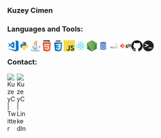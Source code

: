 <!--
**KuzeyC/KuzeyC** is a ✨ _special_ ✨ repository because its `README.md` (this file) appears on your GitHub profile.

### Hi there, I'm Kuzey[website] 👋
## I'm a Student and a Developer!

Here are some ideas to get you started:

- 🔭 I’m currently working on my projects.
- 🌱 I’m currently learning node.js.
- 👯 I’m looking to collaborate.
- 🤔 I’m looking for help with ...
- 💬 Ask me about ...
- 📫 How to reach me: ...
- 😄 Pronouns: ...
- ⚡ Fun fact: ...
- 🥅 2020 Goals: Contribute more to Open Source projects
-->

[linkedin]: https://linkedin.com/in/kuzey
[twitter]: https://twitter.com/kuzey__cimen

### Kuzey Cimen

### Languages and Tools:
<img align="left" alt="Visual Studio Code" width="26px" src="https://raw.githubusercontent.com/github/explore/80688e429a7d4ef2fca1e82350fe8e3517d3494d/topics/visual-studio-code/visual-studio-code.png" />
<img align="left" alt="HTML5" width="26px" src="https://raw.githubusercontent.com/github/explore/80688e429a7d4ef2fca1e82350fe8e3517d3494d/topics/python/python.png" />
<img align="left" alt="HTML5" width="26px" src="https://raw.githubusercontent.com/github/explore/80688e429a7d4ef2fca1e82350fe8e3517d3494d/topics/java/java.png" />
<img align="left" alt="HTML5" width="26px" src="https://raw.githubusercontent.com/github/explore/80688e429a7d4ef2fca1e82350fe8e3517d3494d/topics/html/html.png" />
<img align="left" alt="CSS3" width="26px" src="https://raw.githubusercontent.com/github/explore/80688e429a7d4ef2fca1e82350fe8e3517d3494d/topics/css/css.png" />
<img align="left" alt="JavaScript" width="26px" src="https://raw.githubusercontent.com/github/explore/80688e429a7d4ef2fca1e82350fe8e3517d3494d/topics/javascript/javascript.png" />
<img align="left" alt="React" width="26px" src="https://raw.githubusercontent.com/github/explore/80688e429a7d4ef2fca1e82350fe8e3517d3494d/topics/react/react.png" />
<img align="left" alt="Node.js" width="26px" src="https://raw.githubusercontent.com/github/explore/80688e429a7d4ef2fca1e82350fe8e3517d3494d/topics/nodejs/nodejs.png" />
<img align="left" alt="SQL" width="26px" src="https://raw.githubusercontent.com/github/explore/80688e429a7d4ef2fca1e82350fe8e3517d3494d/topics/sql/sql.png" />
<img align="left" alt="MySQL" width="26px" src="https://raw.githubusercontent.com/github/explore/80688e429a7d4ef2fca1e82350fe8e3517d3494d/topics/mysql/mysql.png" />
<img align="left" alt="Git" width="26px" src="https://raw.githubusercontent.com/github/explore/80688e429a7d4ef2fca1e82350fe8e3517d3494d/topics/git/git.png" />
<img align="left" alt="GitHub" width="26px" src="https://raw.githubusercontent.com/github/explore/78df643247d429f6cc873026c0622819ad797942/topics/github/github.png" />
<img align="left" alt="HTML5" width="26px" src="https://raw.githubusercontent.com/github/explore/80688e429a7d4ef2fca1e82350fe8e3517d3494d/topics/terminal/terminal.png" />
<br />

<!---
<img align="left" alt="Kuzey's Github Stats" src="https://github-readme-stats.vercel.app/api?username=KuzeyC&show_icons=true&hide_border=true" />

[website]: https://codeSTACKr.com
[<img align="left" alt="codeSTACKr.com" width="22px" src="https://raw.githubusercontent.com/iconic/open-iconic/master/svg/globe.svg" />][website]

[youtube]: https://youtube.com/codeSTACKr
[<img align="left" alt="KuzeyC | YouTube" width="22px" src="https://cdn.jsdelivr.net/npm/simple-icons@v3/icons/youtube.svg" />][youtube]

[instagram]: https://instagram.com/codeSTACKr
[<img align="left" alt="KuzeyC | Instagram" width="22px" src="https://cdn.jsdelivr.net/npm/simple-icons@v3/icons/instagram.svg" />][instagram]
-->


### Contact:
[<img align="left" alt="KuzeyC | Twitter" width="22px" src="https://cdn.jsdelivr.net/npm/simple-icons@v3/icons/twitter.svg" />][twitter]
[<img align="left" alt="KuzeyC | LinkedIn" width="22px" src="https://cdn.jsdelivr.net/npm/simple-icons@v3/icons/linkedin.svg" />][linkedin]
